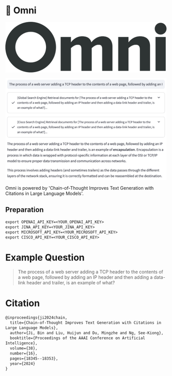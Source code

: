 # 🌟 Omni 
![Omniscient and Omnipotent](src/resource/img/Omni_logo.png "Omniscient and Omnipotent")

![Omniscient Example](src/resource/img/example.png "Omni Example")

Omni is powered by 'Chain-of-Thought Improves Text Generation with Citations in Large Language Models'.

## Preparation
```shell
export OPENAI_API_KEY=<YOUR_OPENAI_API_KEY>
export JINA_API_KEY=<YOUR_JINA_API_KEY>
export MICROSOFT_API_KEY=<YOUR_MICROSOFT_API_KEY>
export CISCO_API_KEY=<YOUR_CISCO_API_KEY>
```

# Example Question
> The process of a web server adding a TCP header to the contents of a web page, followed by adding an IP header and then adding a data-link header and trailer, is an example of what?

# Citation
```
@inproceedings{ji2024chain,
  title={Chain-of-Thought Improves Text Generation with Citations in Large Language Models},
  author={Ji, Bin and Liu, Huijun and Du, Mingzhe and Ng, See-Kiong},
  booktitle={Proceedings of the AAAI Conference on Artificial Intelligence},
  volume={38},
  number={16},
  pages={18345--18353},
  year={2024}
}
```

